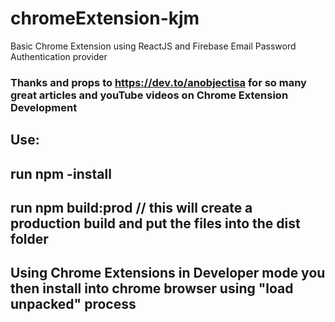 # chromeExtension-kjm
Basic Chrome Extension using ReactJS and Firebase Email Password Authentication provider


### Thanks and props to https://dev.to/anobjectisa for so many great articles and youTube videos on Chrome Extension Development


## Use:
##    run  npm -install
##    run npm build:prod  // this will create a production build and put the files into the dist folder

##    Using Chrome Extensions in Developer mode you then install into chrome browser using "load unpacked" process

